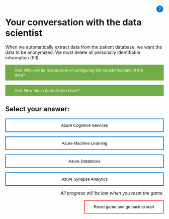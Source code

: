 <style>
.button  {
  color: white;
  width: 100%;
  padding: 8px 28px;
  background-color: #70AD47;
  transition-duration: 0.4s;
  text-align: left;
  border: 2px solid #70AD47;
}
.button:hover  {
  background-color: #507E32;
  color: white; 
  border: 2px solid #507E32;
}
.answerbutton  {
  border: 2px solid #0078D4;
  color: black;
  width: 100%;
  padding: 12px 28px;
  background-color: white;
  border: 2px solid #0078D4;
  transition-duration: 0.4s;
}
.answerbutton:hover  {
  background-color: #0078D4;
  color: white; 
  border: 2px solid #0078D4;
}
.resetbutton  {
  border: none;
  color: black;
  float: right;
  padding: 12px 28px;
  background-color: white;
  border: 2px solid #f44336;
  transition-duration: 0.4s;
}
.resetbutton:hover  {
  background-color: #f44336;
  color: white; 
  border: 2px solid #f44336;
}
</style>

<img style="float: right;width:5%;" src="./media/help.png">

# Your conversation with the data scientist

When we automatically extract data from the patient database, we want the data to be anonymized. We must delete all personally identifiable information (PII).

<button class="button" onclick="document.getElementById('id01').style.display='block'">Ask: Who will be responsible of configuring the transformations of the data?</button>

<div id="id01" style="display:none;">
  <p>Anonymizing data seems like a simple task. Ideally, this task would be performed by the data engineer. However, we would like data scientists to be able to do this even when a data engineer is not available, possibly through an easy-to-use interface?</p>
</div>

<button class="button" onclick="document.getElementById('id02').style.display='block'">Ask: How much data do you have?</button>

<div id="id02" class="panel" style="display:none;">
  <p>Since we want to train the model on as much data as possible, the tool should be able to handle large amounts of data.</p>
</div>

## Select your answer:

<button class="answerbutton" onclick="window.location.href='05B';">Azure Cognitive Services</button>

<button class="answerbutton" onclick="window.location.href='05B';">Azure Machine Learning</button>

<button class="answerbutton" onclick="window.location.href='05B';">Azure Databricks</button>

<button class="answerbutton" onclick="window.location.href='05A';">Azure Synapse Analytics</button>

<p style="text-align:right;"><i>All progress will be lost when you reset the game.</i></p>

<button class="resetbutton" onclick="window.location.href='../start-01-data';">Reset game and go back to start</button>
